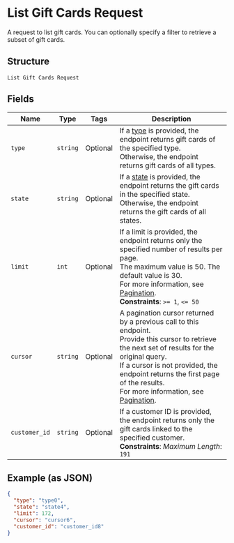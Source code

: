 
# List Gift Cards Request

A request to list gift cards. You can optionally specify a filter to retrieve a subset of
gift cards.

## Structure

`List Gift Cards Request`

## Fields

| Name | Type | Tags | Description |
|  --- | --- | --- | --- |
| `type` | `string` | Optional | If a [type](entity:GiftCardType) is provided, the endpoint returns gift cards of the specified type.<br>Otherwise, the endpoint returns gift cards of all types. |
| `state` | `string` | Optional | If a [state](entity:GiftCardStatus) is provided, the endpoint returns the gift cards in the specified state.<br>Otherwise, the endpoint returns the gift cards of all states. |
| `limit` | `int` | Optional | If a limit is provided, the endpoint returns only the specified number of results per page.<br>The maximum value is 50. The default value is 30.<br>For more information, see [Pagination](https://developer.squareup.com/docs/working-with-apis/pagination).<br>**Constraints**: `>= 1`, `<= 50` |
| `cursor` | `string` | Optional | A pagination cursor returned by a previous call to this endpoint.<br>Provide this cursor to retrieve the next set of results for the original query.<br>If a cursor is not provided, the endpoint returns the first page of the results.<br>For more information, see [Pagination](https://developer.squareup.com/docs/working-with-apis/pagination). |
| `customer_id` | `string` | Optional | If a customer ID is provided, the endpoint returns only the gift cards linked to the specified customer.<br>**Constraints**: *Maximum Length*: `191` |

## Example (as JSON)

```json
{
  "type": "type0",
  "state": "state4",
  "limit": 172,
  "cursor": "cursor6",
  "customer_id": "customer_id8"
}
```

